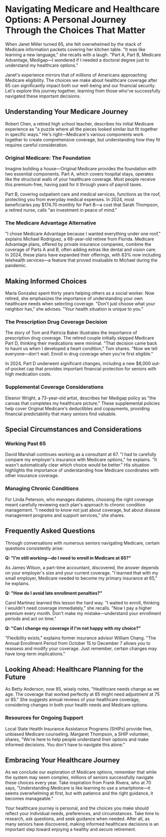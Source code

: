 # Navigating Medicare and Healthcare Options: A Personal Journey Through the Choices That Matter

When Janet Miller turned 65, she felt overwhelmed by the stack of Medicare information packets covering her kitchen table. "It was like learning a new language," she recalls with a laugh. "Part A, Part B, Medicare Advantage, Medigap—I wondered if I needed a doctoral degree just to understand my healthcare options."

Janet's experience mirrors that of millions of Americans approaching Medicare eligibility. The choices we make about healthcare coverage after 65 can significantly impact both our well-being and our financial security. Let's explore this journey together, learning from those who've successfully navigated these important decisions.

## Understanding Your Medicare Journey

Robert Chen, a retired high school teacher, describes his initial Medicare experience as "a puzzle where all the pieces looked similar but fit together in specific ways." He's right—Medicare's various components work together to create comprehensive coverage, but understanding how they fit requires careful consideration.

### Original Medicare: The Foundation

Imagine building a house—Original Medicare provides the foundation with two essential components. Part A, which covers hospital stays, operates like the structural walls of your healthcare coverage. Most people receive this premium-free, having paid for it through years of payroll taxes. 

Part B, covering outpatient care and medical services, functions as the roof, protecting you from everyday medical expenses. In 2024, most beneficiaries pay $174.70 monthly for Part B—a cost that Sarah Thompson, a retired nurse, calls "an investment in peace of mind."

### The Medicare Advantage Alternative

"I chose Medicare Advantage because I wanted everything under one roof," explains Michael Rodriguez, a 68-year-old retiree from Florida. Medicare Advantage plans, offered by private insurance companies, combine the coverage of Parts A and B, often adding extras like dental and vision care. In 2024, these plans have expanded their offerings, with 83% now including telehealth services—a feature that proved invaluable to Michael during the pandemic.

## Making Informed Choices

Maria Gonzalez spent thirty years helping others as a social worker. Now retired, she emphasizes the importance of understanding your own healthcare needs when selecting coverage. "Don't just choose what your neighbor has," she advises. "Your health situation is unique to you."

### The Prescription Drug Coverage Decision

The story of Tom and Patricia Baker illustrates the importance of prescription drug coverage. The retired couple initially skipped Medicare Part D, thinking their medications were minimal. "That decision came back to haunt us when I developed a heart condition," Tom shares. "Now we tell everyone—don't wait. Enroll in drug coverage when you're first eligible."

In 2024, Part D underwent significant changes, including a new $8,000 out-of-pocket cap that provides important financial protection for seniors with high medication costs.

### Supplemental Coverage Considerations

Eleanor Wright, a 73-year-old artist, describes her Medigap policy as "the canvas that completes my healthcare picture." These supplemental policies help cover Original Medicare's deductibles and copayments, providing financial predictability that many seniors find valuable.

## Special Circumstances and Considerations

### Working Past 65

David Marshall continues working as a consultant at 67. "I had to carefully compare my employer's insurance with Medicare options," he explains. "It wasn't automatically clear which choice would be better." His situation highlights the importance of understanding how Medicare coordinates with other insurance coverage.

### Managing Chronic Conditions

For Linda Peterson, who manages diabetes, choosing the right coverage meant carefully reviewing each plan's approach to chronic condition management. "I needed to know not just about coverage, but about disease management programs and support services," she shares.

## Frequently Asked Questions

Through conversations with numerous seniors navigating Medicare, certain questions consistently arise:

**Q: "I'm still working—do I need to enroll in Medicare at 65?"**

As James Wilson, a part-time accountant, discovered, the answer depends on your employer's size and your current coverage. "I learned that with my small employer, Medicare needed to become my primary insurance at 65," he explains.

**Q: "How do I avoid late enrollment penalties?"**

Carol Martinez learned this lesson the hard way. "I waited to enroll, thinking I wouldn't need coverage immediately," she recalls. "Now I pay a higher premium every month. Don't make my mistake—understand your enrollment periods and act on time."

**Q: "Can I change my coverage if I'm not happy with my choice?"**

"Flexibility exists," explains former insurance advisor William Chang. "The Annual Enrollment Period from October 15 to December 7 allows you to reassess and modify your coverage. Just remember, certain changes may have long-term implications."

## Looking Ahead: Healthcare Planning for the Future

As Betty Anderson, now 85, wisely notes, "Healthcare needs change as we age. The coverage that worked perfectly at 65 might need adjustment at 75 or 85." She suggests annual reviews of your healthcare coverage, considering changes in both your health needs and Medicare options.

### Resources for Ongoing Support

Local State Health Insurance Assistance Programs (SHIPs) provide free, unbiased Medicare counseling. Margaret Thompson, a SHIP volunteer, shares, "We're here to help people understand their options and make informed decisions. You don't have to navigate this alone."

## Embracing Your Healthcare Journey

As we conclude our exploration of Medicare options, remember that while the system may seem complex, millions of seniors successfully navigate these choices every year. Take inspiration from Frank Rivera, who at 70 says, "Understanding Medicare is like learning to use a smartphone—it seems overwhelming at first, but with patience and the right guidance, it becomes manageable."

Your healthcare journey is personal, and the choices you make should reflect your individual needs, preferences, and circumstances. Take time to research, ask questions, and seek guidance when needed. After all, as many seniors have discovered, making informed healthcare decisions is an important step toward enjoying a healthy and secure retirement.
